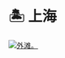 # 🏝️ 上海


<div class="group-picture">
  <div class="group1-picture-cover">
    <a class="lightgallery" href="https://z1.ax1x.com/2023/11/10/pi8JcM8.jpg" title="外滩。" data-thumbnail="https://z1.ax1x.com/2023/11/10/pi8JcM8.jpg">
    <img loading="lazy" src="https://z1.ax1x.com/2023/11/10/pi8JcM8.jpg" sizes="auto" alt="外滩。"></a>
  </div>
</div>


